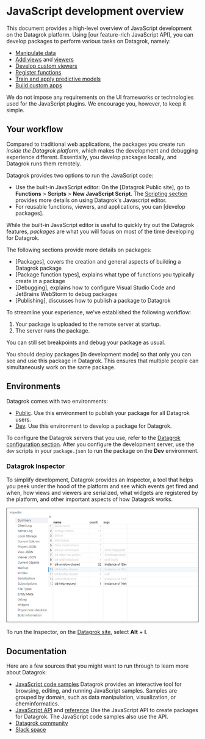 <!-- TITLE: &#8204;JavaScript Development-->
<!-- SUBTITLE: -->

# JavaScript development overview

This document provides a high-level overview of JavaScript development on the Datagrok platform. Using [our feature-rich
JavaScript API], you can develop packages to perform various tasks on Datagrok, namely:

* [Manipulate data]
* [Add views] and [viewers]
* [Develop custom viewers]
* [Register functions]
* [Train and apply predictive models]
* [Build custom apps]

We do not impose any requirements on the UI frameworks or technologies used for the JavaScript plugins. We encourage you,
however, to keep it simple.

## Your workflow

Compared to traditional web applications, the packages you create run _inside the Datagrok platform_, which makes the
development and debugging experience different. Essentially, you develop packages locally, and Datagrok runs them
remotely.

Datagrok provides two options to run the JavaScript code:

* Use the built-in JavaScript editor: On the [Datagrok Public site], go to **Functions** > **Scripts** > **New
  JavaScript Script**. The [Scripting section](../scripting.md) provides more details on using Datagrok's Javascript
  editor.
* For reusable functions, viewers, and applications, you can [develop packages].

While the built-in JavaScript editor is useful to quickly try out the Datagrok features, _packages_ are what you will focus
on most of the time developing for Datagrok.

The following sections provide more details on packages:

* [Packages], covers the creation and general aspects of building a Datagrok package
* [Package function types], explains what type of functions you typically create in a package
* [Debugging], explains how to configure Visual Studio Code and JetBrains WebStorm to debug packages
* [Publishing], discusses how to publish a package to Datagrok

To streamline your experience, we've established the following workflow:

1. Your package is uploaded to the remote server at startup.
2. The server runs the package.

You can still set breakpoints and debug your package as usual.

You should deploy packages [in development mode] so that only you can see and use this package in Datagrok. This ensures
that multiple people can simultaneously work on the same package.

## Environments

Datagrok comes with two environments:

* [Public][datagrok-production-environment]. Use this environment to publish your package for all Datagrok users.
* [Dev][datagrok-development-environment]. Use this environment to develop a package for Datagrok.

To configure the Datagrok servers that you use, refer to the [Datagrok configuration section](datagrok-config.md).
After you configure the development server, use the `dev` scripts in your `package.json` to run the package on the
**Dev** environment.

### Datagrok Inspector

To simplify development, Datagrok provides an Inspector, a tool that helps you peek under the hood of the platform and
see which events get fired and when, how views and viewers are serialized, what widgets are registered by the platform,
and other important aspects of how Datagrok works.

![](./datagrok-inspector.png)

To run the Inspector, on the [Datagrok site](https://dev.datagrok.ai), select **Alt** + **I**.

## Documentation

Here are a few sources that you might want to run through to learn more about Datagrok:

* [JavaScript code samples]
  Datagrok provides an interactive tool for browsing, editing, and running JavaScript samples.
  Samples are grouped by domain, such as data manipulation, visualization, or cheminformatics.
* [JavaScript API] and [reference]
  Use the JavaScript API to create packages for Datagrok. The JavaScript code samples also use the API.
* [Datagrok community]
* [Slack space]

[Manipulate data]: https://datagrok.ai/help/develop/js-api#data-manipulation
[Add views]: https://datagrok.ai/help/develop/js-api#views
[viewers]: https://datagrok.ai/help/develop/how-to/manipulate-viewers
[Develop custom viewers]: https://datagrok.ai/help/develop/how-to/develop-custom-viewer
[Register functions]: https://datagrok.ai/help/develop/js-api#registering-functions
[Train and apply predictive models]: https://datagrok.ai/help/learn/predictive-modeling
[Build custom apps]: https://datagrok.ai/help/develop/package-function-types
[datagrok-production-environment]: https://public.datagrok.ai/
[datagrok-development-environment]: https://dev.datagrok.ai/
[JavaScript code samples]: https://public.datagrok.ai/js
[JavaScript API]: https://datagrok.ai/help/develop/js-api
[reference]: https://datagrok.ai/js-api/
[Datagrok community]: https://community.datagrok.ai/
[Slack space]: https://datagrok.slack.com